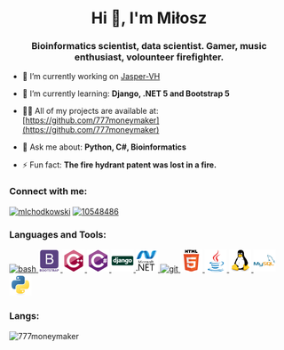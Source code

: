 <h1 align="center">Hi 👋, I'm Miłosz</h1>
<h3 align="center">Bioinformatics scientist, data scientist. Gamer, music enthusiast, volounteer firefighter.</h3>

- 🔭 I’m currently working on [Jasper-VH](https://github.com/777moneymaker/jasper)

- 🌱 I’m currently learning: **Django, .NET 5 and Bootstrap 5**

- 👨‍💻 All of my projects are available at: [https://github.com/777moneymaker](https://github.com/777moneymaker)

- 💬 Ask me about: **Python, C#, Bioinformatics**

- ⚡ Fun fact: **The fire hydrant patent was lost in a fire.**

<h3 align="left">Connect with me:</h3>
<p align="left">
<a href="https://twitter.com/mlchodkowski" target="blank"><img align="center" src="https://github.com/johan/svg-cleanups/blob/master/logos/twitter.svg" alt="mlchodkowski" height="40" width="50" /></a>
<a href="https://stackoverflow.com/users/10548486" target="blank"><img align="center" src="https://upload.wikimedia.org/wikipedia/commons/thumb/e/ef/Stack_Overflow_icon.svg/768px-Stack_Overflow_icon.svg.png" alt="10548486" height="50" width="50" /></a>
</p>

<h3 align="left">Languages and Tools:</h3>
<p align="left"> <a href="https://www.gnu.org/software/bash/" target="_blank"> <img src="https://www.vectorlogo.zone/logos/gnu_bash/gnu_bash-official.svg" alt="bash" width="40" height="40"/> </a> <a href="https://getbootstrap.com" target="_blank"> <img src="https://raw.githubusercontent.com/devicons/devicon/master/icons/bootstrap/bootstrap-plain-wordmark.svg" alt="bootstrap" width="40" height="40"/> </a> <a href="https://www.w3schools.com/cpp/" target="_blank"> <img src="https://raw.githubusercontent.com/devicons/devicon/master/icons/cplusplus/cplusplus-original.svg" alt="cplusplus" width="40" height="40"/> </a> <a href="https://www.w3schools.com/cs/" target="_blank"> <img src="https://raw.githubusercontent.com/devicons/devicon/master/icons/csharp/csharp-original.svg" alt="csharp" width="40" height="40"/> </a> <a href="https://www.djangoproject.com/" target="_blank"> <img src="https://raw.githubusercontent.com/devicons/devicon/master/icons/django/django-original.svg" alt="django" width="40" height="40"/> </a> <a href="https://dotnet.microsoft.com/" target="_blank"> <img src="https://raw.githubusercontent.com/devicons/devicon/master/icons/dot-net/dot-net-original-wordmark.svg" alt="dotnet" width="40" height="40"/> </a> <a href="https://git-scm.com/" target="_blank"> <img src="https://www.vectorlogo.zone/logos/git-scm/git-scm-icon.svg" alt="git" width="40" height="40"/> </a> <a href="https://www.w3.org/html/" target="_blank"> <img src="https://raw.githubusercontent.com/devicons/devicon/master/icons/html5/html5-original-wordmark.svg" alt="html5" width="40" height="40"/> </a> <a href="https://www.java.com" target="_blank"> <img src="https://raw.githubusercontent.com/devicons/devicon/master/icons/java/java-original.svg" alt="java" width="40" height="40"/> </a> <a href="https://www.linux.org/" target="_blank"> <img src="https://raw.githubusercontent.com/devicons/devicon/master/icons/linux/linux-original.svg" alt="linux" width="40" height="40"/> </a> <a href="https://www.mysql.com/" target="_blank"> <img src="https://raw.githubusercontent.com/devicons/devicon/master/icons/mysql/mysql-original-wordmark.svg" alt="mysql" width="40" height="40"/> </a> <a href="https://www.python.org" target="_blank"> <img src="https://raw.githubusercontent.com/devicons/devicon/master/icons/python/python-original.svg" alt="python" width="40" height="40"/> </a> </p>

<h3 align="left">Langs:</h3>
<p><img align="center" src="https://github-readme-stats.vercel.app/api/top-langs?username=777moneymaker&show_icons=true&locale=en&layout=compact" alt="777moneymaker" /></p>
